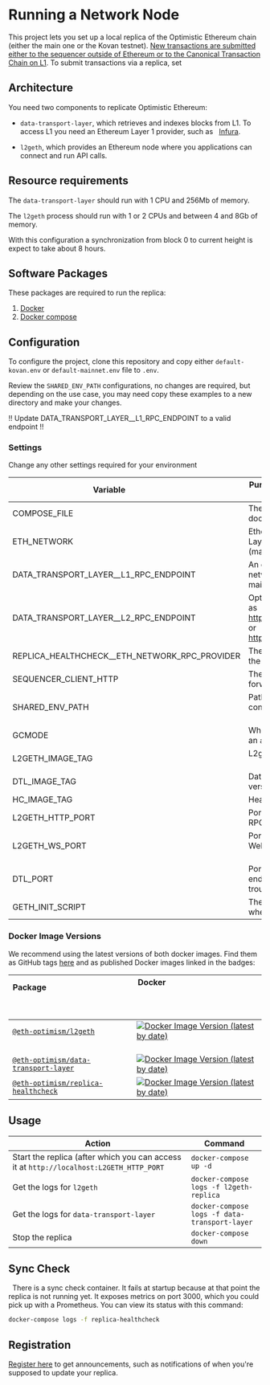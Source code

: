 # Running a Network Node

This project lets you set up a local replica of the Optimistic Ethereum chain (either the main one or the Kovan testnet). [New
transactions are submitted either to the sequencer outside of Ethereum or to the Canonical Transaction Chain on
L1](https://research.paradigm.xyz/optimism#data-availability-batches). To submit transactions via a replica, set

## Architecture

You need two components to replicate Optimistic Ethereum:

- `data-transport-layer`, which retrieves and indexes blocks from L1. To access L1 you need an Ethereum Layer 1 provider, such as
  [Infura](https://infura.io/).

- `l2geth`, which provides an Ethereum node where you applications can connect and run API calls.

## Resource requirements

The `data-transport-layer` should run with 1 CPU and 256Mb of memory.

The `l2geth` process should run with 1 or 2 CPUs and between 4 and 8Gb of memory.

With this configuration a synchronization from block 0 to current height is expect to take about 8 hours.

## Software Packages

These packages are required to run the replica:

1. [Docker](https://www.docker.com/)
1. [Docker compose](https://docs.docker.com/compose/install/)

## Configuration

To configure the project, clone this repository and copy either `default-kovan.env` or `default-mainnet.env` file to `.env`.

Review the `SHARED_ENV_PATH` configurations, no changes are required, but depending on the use case, you may need copy these examples to a new directory and make your changes.

!! Update DATA_TRANSPORT_LAYER__L1_RPC_ENDPOINT to a valid endpoint !!

### Settings

Change any other settings required for your environment

| Variable                 | Purpose                                                  | Default
| ------------------------ | -------------------------------------------------------- | -----------
| COMPOSE_FILE             | The yml files to use with docker-compose                 | replica.yml:replica-shared.yml
| ETH_NETWORK              | Ethereum Layer1 and Layer2 network (mainnet,kovan)       | kovan (change to `mainnet` for the production network)
| DATA_TRANSPORT_LAYER__L1_RPC_ENDPOINT | An endpoint for the L1 network, either kovan or mainnet.
| DATA_TRANSPORT_LAYER__L2_RPC_ENDPOINT | Optimistic endpoint, such as https://kovan.optimism.io or https://mainnet.optimism.io
| REPLICA_HEALTHCHECK__ETH_NETWORK_RPC_PROVIDER | The L2 endpoint to check the replica against | (typically the same as the DATA_TRANSPORT_LAYER__L2_RPC_ENDPOINT)
| SEQUENCER_CLIENT_HTTP | The L2 sequencer to forward tx to  | (typically the same as the DATA_TRANSPORT_LAYER__L2_RPC_ENDPOINT)
| SHARED_ENV_PATH          | Path to a directory containing env files                 | [a directory under ./kustomize/replica/envs](https://github.com/optimisticben/op-replica/tree/main/kustomize/replica/envs)
| GCMODE                   | Whether to run l2geth as an `archive` or `full` node     | archive
| L2GETH_IMAGE_TAG         | L2geth version                                           | 0.5.8 (see below)
| DTL_IMAGE_TAG            | Data transport layer version                             | latest (see below)
| HC_IMAGE_TAG             | Health check version                                     | latest (see below)
| L2GETH_HTTP_PORT         | Port number for the l2geth RPC endpoint                  | 9991
| L2GETH_WS_PORT           | Port number for the l2geth WebSockets endpoint           | 9992
| DTL_PORT                 | Port number for the DTL endpoint, for troubleshooting    | 7878
| GETH_INIT_SCRIPT         | The script name to run when initializing l2geth          | A file under kustomize/replica/bases/configmaps/

### Docker Image Versions

We recommend using the latest versions of both docker images. Find them as GitHub tags
[here](https://github.com/ethereum-optimism/optimism/tags) and as published Docker images linked in the badges:

| Package                                                                                                                         | Docker                                                                                                                                                                                                              |
| ------------------------------------------------------------------------------------------------------------------------------- | ------------------------------------------------------------------------------------------------------------------------------------------------------------------------------------------------------------------- |
| [`@eth-optimism/l2geth`](https://github.com/ethereum-optimism/optimism/tree/master/l2geth)                                      | [![Docker Image Version (latest by date)](https://img.shields.io/docker/v/ethereumoptimism/l2geth)](https://hub.docker.com/r/ethereumoptimism/l2geth/tags?page=1&ordering=last_updated)                             |
| [`@eth-optimism/data-transport-layer`](https://github.com/ethereum-optimism/optimism/tree/master/packages/data-transport-layer) | [![Docker Image Version (latest by date)](https://img.shields.io/docker/v/ethereumoptimism/data-transport-layer)](https://hub.docker.com/r/ethereumoptimism/data-transport-layer/tags?page=1&ordering=last_updated) |
| [`@eth-optimism/replica-healthcheck`](https://github.com/ethereum-optimism/optimism/tree/master/packages/replica-healthcheck) | [![Docker Image Version (latest by date)](https://img.shields.io/docker/v/ethereumoptimism/replica-healthcheck)](https://hub.docker.com/r/ethereumoptimism/replica-healthcheck/tags?page=1&ordering=last_updated) |


## Usage


| Action | Command |
| - | - |
| Start the replica (after which you can access it at `http://localhost:L2GETH_HTTP_PORT` | `docker-compose up -d` |
| Get the logs for `l2geth` | `docker-compose logs -f l2geth-replica` |
| Get the logs for `data-transport-layer` | `docker-compose logs -f data-transport-layer` |
| Stop the replica | `docker-compose down` |


## Sync Check
 
There is a sync check container. It fails at startup because at that point the replica is not running yet. It exposes metrics on port 3000, which you could pick up with a Prometheus. You can view its status with this command:

```sh
docker-compose logs -f replica-healthcheck
```

## Registration

[Register here](https://groups.google.com/a/optimism.io/g/optimism-announce) to get announcements, such as notifications of when you're supposed to update your replica.
